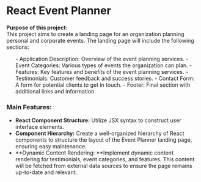 <h1>React Event Planner</h1>

<p><strong>Purpose of this project:</strong><br>
This project aims to create a landing page for an organization planning personal and corporate events. The landing page will include the following sections:</p>
<ul>
- Application Description: Overview of the event planning services.
- Event Categories: Various types of events the organization can plan.
- Features: Key features and benefits of the event planning services.
- Testimonials: Customer feedback and success stories.
- Contact Form: A form for potential clients to get in touch.
- Footer: Final section with additional links and information.
</ul>


### Main Features:
- **React Component Structure:** Utilize JSX syntax to construct user interface elements.
- **Component Hierarchy:** Create a well-organized hierarchy of React components to structure the layout of the Event Planner landing page, ensuring easy maintenance.
- **Dynamic Content Rendering: **Implement dynamic content rendering for testimonials, event categories, and features. This content will be fetched from external data sources to ensure the page remains up-to-date and relevant.
